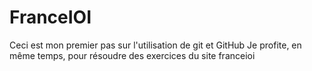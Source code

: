 # FranceIOI
Ceci est mon premier pas sur l'utilisation de git et GitHub
Je profite, en même temps, pour résoudre des exercices du site franceioi
